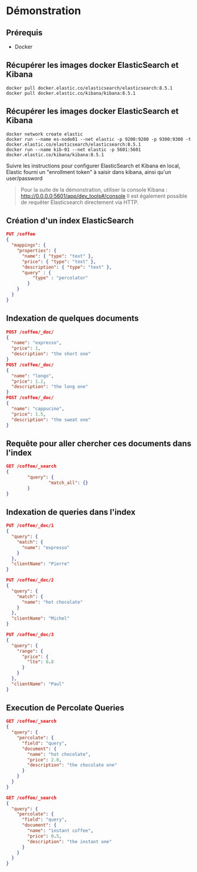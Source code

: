 # Démonstration

## Prérequis

* Docker

## Récupérer les images docker ElasticSearch et Kibana

```shell
docker pull docker.elastic.co/elasticsearch/elasticsearch:8.5.1
docker pull docker.elastic.co/kibana/kibana:8.5.1
```

## Récupérer les images docker ElasticSearch et Kibana

```shell
docker network create elastic
docker run --name es-node01 --net elastic -p 9200:9200 -p 9300:9300 -t docker.elastic.co/elasticsearch/elasticsearch:8.5.1
docker run --name kib-01 --net elastic -p 5601:5601 docker.elastic.co/kibana/kibana:8.5.1
```

Suivre les instructions pour configurer ElasticSearch et Kibana en local, Elastic fourni un "enrollment token" à saisir dans kibana, ainsi qu'un user/password

> Pour la suite de la démonstration, utiliser la console Kibana : http://0.0.0.0:5601/app/dev_tools#/console
Il est également possible de requêter Elasticsearch directement via HTTP.


## Création d'un index ElasticSearch

```json
PUT /coffee
{
  "mappings": {
    "properties": {
      "name": { "type": "text" },
      "price": { "type": "text" },
      "description": { "type": "text" },
      "query" : {
          "type" : "percolator"
        }
    }
  }
}
```

## Indexation de quelques documents

```json
POST /coffee/_doc/
{
  "name": "expresso",
  "price": 1,
  "description": "the short one"
}
POST /coffee/_doc/
{
  "name": "longo",
  "price": 1.2,
  "description": "the long one"
}
POST /coffee/_doc/
{
  "name": "cappucino",
  "price": 1.5,
  "description": "the sweat one"
}
```

## Requête pour aller chercher ces documents dans l'index

```json
GET /coffee/_search
{
        "query": {
                "match_all": {}
        }
}
```

## Indexation de queries dans l'index

```json
PUT /coffee/_doc/1
{
  "query": {
    "match": {
      "name": "expresso"
    }
  },
  "clientName": "Pierre"
}

PUT /coffee/_doc/2
{
  "query": {
    "match": {
      "name": "hot chocolate"
    }
  },
  "clientName": "Michel"
}

PUT /coffee/_doc/3
{
  "query": {
    "range": {
      "price": {
        "lte": 0.8
      }
    }
  },
  "clientName": "Paul"
}
```

## Execution de Percolate Queries

```json
GET /coffee/_search
{
  "query": {
    "percolate": {
      "field": "query",
      "document": {
        "name": "hot chocolate",
        "price": 2.0,
        "description": "the chocolate one"
      }
    }
  }
}

GET /coffee/_search
{
  "query": {
    "percolate": {
      "field": "query",
      "document": {
        "name": "instant coffee",
        "price": 0.5,
        "description": "the instant one"
      }
    }
  }
}
```


